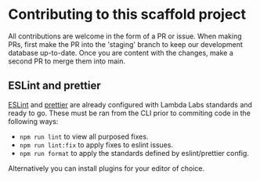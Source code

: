 # Contributing to this scaffold project

All contributions are welcome in the form of a PR or issue. When making PRs, first make the PR into the 'staging' branch to keep our development database up-to-date. Once you are content with the changes, make a second PR to merge them into main.

## ESLint and prettier

[ESLint](https://eslint.org/) and [prettier](https://prettier.io/) are already
configured with Lambda Labs standards and ready to go. These must be ran from
the CLI prior to commiting code in the following ways:

- `npm run lint` to view all purposed fixes.
- `npm run lint:fix` to apply fixes to eslint issues.
- `npm run format` to apply the standards defined by eslint/prettier config.

Alternatively you can install plugins for your editor of choice.
